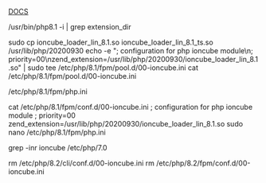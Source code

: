 [DOCS](https://idroot.us/install-ioncube-loader-ubuntu-22-04/)

/usr/bin/php8.1 -i | grep extension_dir

sudo cp ioncube_loader_lin_8.1.so ioncube_loader_lin_8.1_ts.so /usr/lib/php/20200930
echo -e "; configuration for php ioncube module\n; priority=00\nzend_extension=/usr/lib/php/20200930/ioncube_loader_lin_8.1.so" | sudo tee /etc/php/8.1/fpm/pool.d/00-ioncube.ini
cat /etc/php/8.1/fpm/pool.d/00-ioncube.ini

/etc/php/8.1/fpm/php.ini


cat /etc/php/8.1/fpm/conf.d/00-ioncube.ini
; configuration for php ioncube module
; priority=00
zend_extension=/usr/lib/php/20200930/ioncube_loader_lin_8.1.so
sudo nano /etc/php/8.1/fpm/php.ini

grep -inr ioncube /etc/php/7.0

rm /etc/php/8.2/cli/conf.d/00-ioncube.ini
rm /etc/php/8.2/fpm/conf.d/00-ioncube.ini